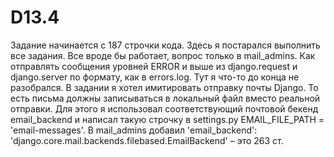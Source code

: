 # D13.4
Задание начинается с 187 строчки кода. Здесь я постарался выполнить все задания. Все вроде бы работает, вопрос только в mail_admins. 
Как отправлять сообщения уровней ERROR и выше из django.request и django.server по формату, как в errors.log. Тут я что-то до конца не разобрался. 
В задании я хотел имитировать отправку почты Django. То есть письма должны записываться в локальный файл вместо реальной отправки. 
Для этого я использовал соответствующий почтовой бекенд email_backend и написал такую строчку в settings.py EMAIL_FILE_PATH = 'email-messages'. 
В mail_admins добавил 'email_backend': 'django.core.mail.backends.filebased.EmailBackend' – это 263 ст. 
 
